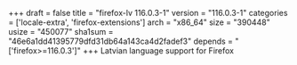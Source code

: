 +++
draft = false
title = "firefox-lv 116.0.3-1"
version = "116.0.3-1"
categories = ['locale-extra', 'firefox-extensions']
arch = "x86_64"
size = "390448"
usize = "450077"
sha1sum = "46e6a1dd41395779dfd31db64a143ca4d2fadef3"
depends = "['firefox>=116.0.3']"
+++
Latvian language support for Firefox